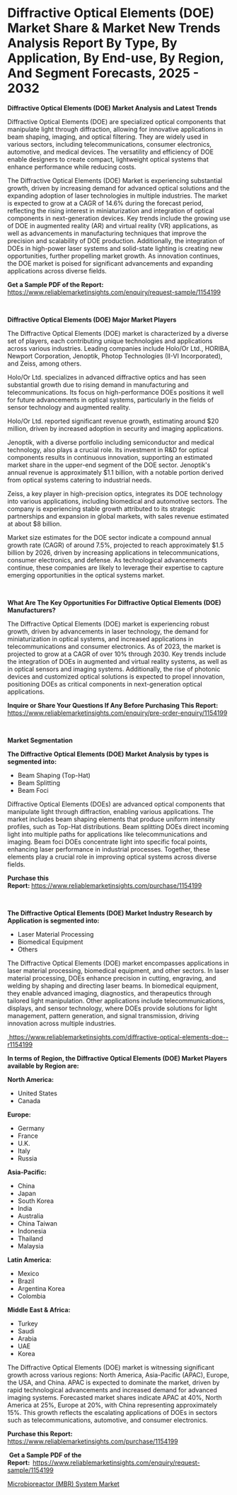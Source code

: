 <p><h1>Diffractive Optical Elements (DOE) Market Share & Market New Trends Analysis Report By Type, By Application, By End-use, By Region, And Segment Forecasts, 2025 - 2032</h1></p><p><strong>Diffractive Optical Elements (DOE) Market Analysis and Latest Trends</strong></p>
<p><p>Diffractive Optical Elements (DOE) are specialized optical components that manipulate light through diffraction, allowing for innovative applications in beam shaping, imaging, and optical filtering. They are widely used in various sectors, including telecommunications, consumer electronics, automotive, and medical devices. The versatility and efficiency of DOE enable designers to create compact, lightweight optical systems that enhance performance while reducing costs.</p><p>The Diffractive Optical Elements (DOE) Market is experiencing substantial growth, driven by increasing demand for advanced optical solutions and the expanding adoption of laser technologies in multiple industries. The market is expected to grow at a CAGR of 14.6% during the forecast period, reflecting the rising interest in miniaturization and integration of optical components in next-generation devices. Key trends include the growing use of DOE in augmented reality (AR) and virtual reality (VR) applications, as well as advancements in manufacturing techniques that improve the precision and scalability of DOE production. Additionally, the integration of DOEs in high-power laser systems and solid-state lighting is creating new opportunities, further propelling market growth. As innovation continues, the DOE market is poised for significant advancements and expanding applications across diverse fields.</p></p>
<p><strong>Get a Sample PDF of the Report:&nbsp;</strong> <a href="https://www.reliablemarketinsights.com/enquiry/request-sample/1154199?utm_campaign=2317&utm_medium=2&utm_source=Github&utm_content=ia&utm_term=02032025&utm_id=diffractive-optical-elements-doe">https://www.reliablemarketinsights.com/enquiry/request-sample/1154199</a></p>
<p>&nbsp;</p>
<p><strong>Diffractive Optical Elements (DOE) Major Market Players</strong></p>
<p><p>The Diffractive Optical Elements (DOE) market is characterized by a diverse set of players, each contributing unique technologies and applications across various industries. Leading companies include Holo/Or Ltd., HORIBA, Newport Corporation, Jenoptik, Photop Technologies (II-VI Incorporated), and Zeiss, among others.</p><p>Holo/Or Ltd. specializes in advanced diffractive optics and has seen substantial growth due to rising demand in manufacturing and telecommunications. Its focus on high-performance DOEs positions it well for future advancements in optical systems, particularly in the fields of sensor technology and augmented reality. </p><p>Holo/Or Ltd. reported significant revenue growth, estimating around $20 million, driven by increased adoption in security and imaging applications.</p><p>Jenoptik, with a diverse portfolio including semiconductor and medical technology, also plays a crucial role. Its investment in R&D for optical components results in continuous innovation, supporting an estimated market share in the upper-end segment of the DOE sector. Jenoptik's annual revenue is approximately $1.1 billion, with a notable portion derived from optical systems catering to industrial needs.</p><p>Zeiss, a key player in high-precision optics, integrates its DOE technology into various applications, including biomedical and automotive sectors. The company is experiencing stable growth attributed to its strategic partnerships and expansion in global markets, with sales revenue estimated at about $8 billion.</p><p>Market size estimates for the DOE sector indicate a compound annual growth rate (CAGR) of around 7.5%, projected to reach approximately $1.5 billion by 2026, driven by increasing applications in telecommunications, consumer electronics, and defense. As technological advancements continue, these companies are likely to leverage their expertise to capture emerging opportunities in the optical systems market.</p></p>
<p>&nbsp;</p>
<p><strong>What Are The Key Opportunities For Diffractive Optical Elements (DOE) Manufacturers?</strong></p>
<p><p>The Diffractive Optical Elements (DOE) market is experiencing robust growth, driven by advancements in laser technology, the demand for miniaturization in optical systems, and increased applications in telecommunications and consumer electronics. As of 2023, the market is projected to grow at a CAGR of over 10% through 2030. Key trends include the integration of DOEs in augmented and virtual reality systems, as well as in optical sensors and imaging systems. Additionally, the rise of photonic devices and customized optical solutions is expected to propel innovation, positioning DOEs as critical components in next-generation optical applications.</p></p>
<p><strong>Inquire or Share Your Questions If Any Before Purchasing This Report:</strong> <a href="https://www.reliablemarketinsights.com/enquiry/pre-order-enquiry/1154199?utm_campaign=2317&utm_medium=2&utm_source=Github&utm_content=ia&utm_term=02032025&utm_id=diffractive-optical-elements-doe">https://www.reliablemarketinsights.com/enquiry/pre-order-enquiry/1154199</a></p>
<p>&nbsp;</p>
<p><strong>Market Segmentation</strong></p>
<p><strong>The Diffractive Optical Elements (DOE) Market Analysis by types is segmented into:</strong></p>
<p><ul><li>Beam Shaping (Top-Hat)</li><li>Beam Splitting</li><li>Beam Foci</li></ul></p>
<p><p>Diffractive Optical Elements (DOEs) are advanced optical components that manipulate light through diffraction, enabling various applications. The market includes beam shaping elements that produce uniform intensity profiles, such as Top-Hat distributions. Beam splitting DOEs direct incoming light into multiple paths for applications like telecommunications and imaging. Beam foci DOEs concentrate light into specific focal points, enhancing laser performance in industrial processes. Together, these elements play a crucial role in improving optical systems across diverse fields.</p></p>
<p><strong>Purchase this Report:&nbsp;</strong><a href="https://www.reliablemarketinsights.com/purchase/1154199?utm_campaign=2317&utm_medium=2&utm_source=Github&utm_content=ia&utm_term=02032025&utm_id=diffractive-optical-elements-doe">https://www.reliablemarketinsights.com/purchase/1154199</a></p>
<p>&nbsp;</p>
<p><strong>The Diffractive Optical Elements (DOE) Market Industry Research by Application is segmented into:</strong></p>
<p><ul><li>Laser Material Processing</li><li>Biomedical Equipment</li><li>Others</li></ul></p>
<p><p>The Diffractive Optical Elements (DOE) market encompasses applications in laser material processing, biomedical equipment, and other sectors. In laser material processing, DOEs enhance precision in cutting, engraving, and welding by shaping and directing laser beams. In biomedical equipment, they enable advanced imaging, diagnostics, and therapeutics through tailored light manipulation. Other applications include telecommunications, displays, and sensor technology, where DOEs provide solutions for light management, pattern generation, and signal transmission, driving innovation across multiple industries.</p></p>
<p><a href="https://www.reliablemarketinsights.com/diffractive-optical-elements-doe--r1154199?utm_campaign=2317&utm_medium=2&utm_source=Github&utm_content=ia&utm_term=02032025&utm_id=diffractive-optical-elements-doe">&nbsp;https://www.reliablemarketinsights.com/diffractive-optical-elements-doe--r1154199</a></p>
<p><strong>In terms of Region, the Diffractive Optical Elements (DOE) Market Players available by Region are:</strong></p>
<p>
    <p> <strong> North America: </strong>
        <ul>
            <li>United States</li>
            <li>Canada</li>
        </ul>
        </p> 
    <p> <strong> Europe: </strong>
        <ul>
            <li>Germany</li>
            <li>France</li>
            <li>U.K.</li>
            <li>Italy</li>
            <li>Russia</li>
        </ul>
        </p> 
    <p> <strong> Asia-Pacific: </strong>
        <ul>
            <li>China</li>
            <li>Japan</li>
            <li>South Korea</li>
            <li>India</li>
            <li>Australia</li>
            <li>China Taiwan</li>
            <li>Indonesia</li>
            <li>Thailand</li>
            <li>Malaysia</li>
        </ul>
        </p> 
    <p> <strong> Latin America: </strong>
        <ul>
            <li>Mexico</li>
            <li>Brazil</li>
            <li>Argentina Korea</li>
            <li>Colombia</li>
        </ul>
        </p> 
    <p> <strong> Middle East & Africa: </strong>
        <ul>
            <li>Turkey</li>
            <li>Saudi</li>
            <li>Arabia</li>
            <li>UAE</li>
            <li>Korea</li>
        </ul>
    </p>
    </p>
<p><p>The Diffractive Optical Elements (DOE) market is witnessing significant growth across various regions: North America, Asia-Pacific (APAC), Europe, the USA, and China. APAC is expected to dominate the market, driven by rapid technological advancements and increased demand for advanced imaging systems. Forecasted market shares indicate APAC at 40%, North America at 25%, Europe at 20%, with China representing approximately 15%. This growth reflects the escalating applications of DOEs in sectors such as telecommunications, automotive, and consumer electronics.</p></p>
<p><strong>Purchase this Report: </strong><a href="https://www.reliablemarketinsights.com/purchase/1154199?utm_campaign=2317&utm_medium=2&utm_source=Github&utm_content=ia&utm_term=02032025&utm_id=diffractive-optical-elements-doe">https://www.reliablemarketinsights.com/purchase/1154199</a></p>
<p>&nbsp;<strong>Get a Sample PDF of the Report:&nbsp;&nbsp;</strong><a href="https://www.reliablemarketinsights.com/enquiry/request-sample/1154199?utm_campaign=2317&utm_medium=2&utm_source=Github&utm_content=ia&utm_term=02032025&utm_id=diffractive-optical-elements-doe">https://www.reliablemarketinsights.com/enquiry/request-sample/1154199</a></p>
<p><strong></strong></p>
<p><p><a href="https://github.com/antonioc6hal/Market-Research-Report-List-1/blob/main/microbioreactor-mbr-system-market.md?utm_campaign=2317&utm_medium=2&utm_source=Github&utm_content=ia&utm_term=02032025&utm_id=diffractive-optical-elements-doe">Microbioreactor (MBR) System Market</a></p></p>